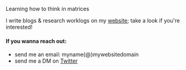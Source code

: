 Learning how to think in matrices

I write blogs & research worklogs on my [website](https://www.sumit.ml); take a look if you're interested!

#### If you wanna reach out:
  - send me an email: myname{@}mywebsitedomain
  - send me a DM on [Twitter](https://x.com/sumitdotml)
